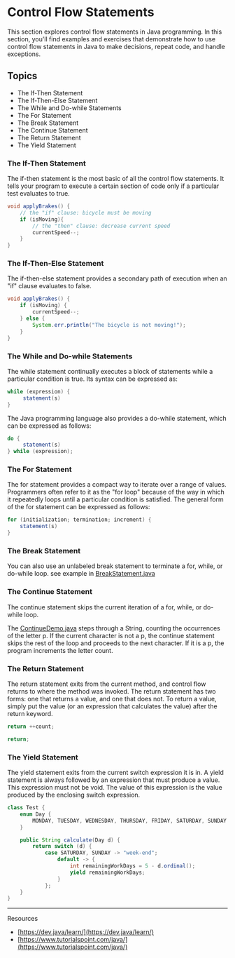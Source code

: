 # Control Flow Statements

This section explores control flow statements in Java programming. In this section, you'll find examples and exercises that demonstrate how to use control flow statements in Java to make decisions, repeat code, and handle exceptions.

## Topics

-   The If-Then Statement
-   The If-Then-Else Statement
-   The While and Do-while Statements
-   The For Statement
-   The Break Statement
-   The Continue Statement
-   The Return Statement
-   The Yield Statement

### The If-Then Statement

The if-then statement is the most basic of all the control flow statements. It tells your program to execute a certain section of code only if a particular test evaluates to true.

```java
void applyBrakes() {
    // the "if" clause: bicycle must be moving
    if (isMoving){
        // the "then" clause: decrease current speed
        currentSpeed--;
    }
}
```

### The If-Then-Else Statement

The if-then-else statement provides a secondary path of execution when an "if" clause evaluates to false.

```java
void applyBrakes() {
    if (isMoving) {
        currentSpeed--;
    } else {
        System.err.println("The bicycle is not moving!");
    }
}
```

### The While and Do-while Statements

The while statement continually executes a block of statements while a particular condition is true. Its syntax can be expressed as:

```java
while (expression) {
     statement(s)
}

```

The Java programming language also provides a do-while statement, which can be expressed as follows:

```java
do {
     statement(s)
} while (expression);

```

### The For Statement

The for statement provides a compact way to iterate over a range of values. Programmers often refer to it as the "for loop" because of the way in which it repeatedly loops until a particular condition is satisfied. The general form of the for statement can be expressed as follows:

```java
for (initialization; termination; increment) {
    statement(s)
}
```

### The Break Statement

You can also use an unlabeled break statement to terminate a for, while, or do-while loop. see example in [BreakStatement.java](https://github.com/jamesawo/java-mastery-refresher/tree/main/0.BasicJavaSyntax/4.ControlFlow/BreakStatement.java)

### The Continue Statement

The continue statement skips the current iteration of a for, while, or do-while loop.

The [ContinueDemo.java](https://github.com/jamesawo/java-mastery-refresher/tree/main/0.BasicJavaSyntax/4.ControlFlow/ContinueDemo.java) steps through a String, counting the occurrences of the letter p. If the current character is not a p, the continue statement skips the rest of the loop and proceeds to the next character. If it is a p, the program increments the letter count.

### The Return Statement

The return statement exits from the current method, and control flow returns to where the method was invoked. The return statement has two forms: one that returns a value, and one that does not. To return a value, simply put the value (or an expression that calculates the value) after the return keyword.

```java
return ++count;
```

```java
return;
```

### The Yield Statement

The yield statement exits from the current switch expression it is in. A yield statement is always followed by an expression that must produce a value. This expression must not be void. The value of this expression is the value produced by the enclosing switch expression.

```java
class Test {
    enum Day {
        MONDAY, TUESDAY, WEDNESDAY, THURSDAY, FRIDAY, SATURDAY, SUNDAY
    }

    public String calculate(Day d) {
        return switch (d) {
            case SATURDAY, SUNDAY -> "week-end";
                default -> {
                    int remainingWorkDays = 5 - d.ordinal();
                    yield remainingWorkDays;
                }
            };
    }
}
```

---

Resources

-   [https://dev.java/learn/](https://dev.java/learn/)
-   [https://www.tutorialspoint.com/java/](https://www.tutorialspoint.com/java/)
